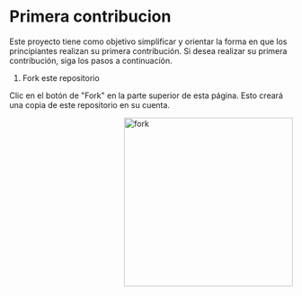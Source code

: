 # Primera contribucion

Este proyecto tiene como objetivo simplificar y orientar la forma en que los principiantes realizan su primera contribución. Si desea realizar su primera contribución, siga los pasos a continuación.

1. Fork este repositorio

Clic en el botón de "Fork" en la parte superior de esta página. Esto creará una copia de este repositorio en su cuenta.

<img align="right" width="300" src="./assets/imagenes/" alt="fork" />